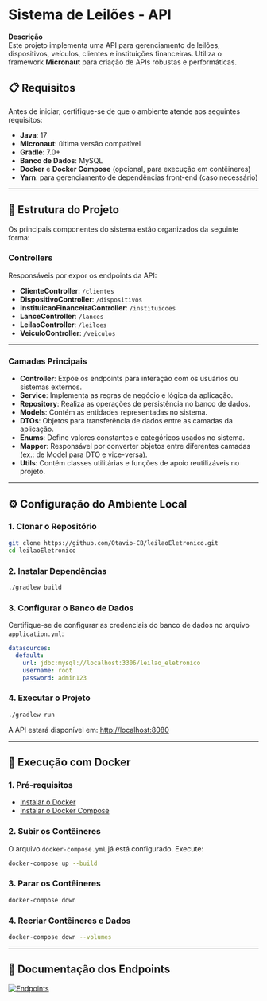 # Sistema de Leilões - API

**Descrição**  
Este projeto implementa uma API para gerenciamento de leilões, dispositivos, veículos, clientes e instituições financeiras. Utiliza o framework **Micronaut** para criação de APIs robustas e performáticas.

## 📋 Requisitos

Antes de iniciar, certifique-se de que o ambiente atende aos seguintes requisitos:

- **Java**: 17
- **Micronaut**: última versão compatível
- **Gradle**: 7.0+
- **Banco de Dados**: MySQL
- **Docker** e **Docker Compose** (opcional, para execução em contêineres)
- **Yarn**: para gerenciamento de dependências front-end (caso necessário)

---

## 📂 Estrutura do Projeto

Os principais componentes do sistema estão organizados da seguinte forma:

### **Controllers**
Responsáveis por expor os endpoints da API:
- **ClienteController**: `/clientes`
- **DispositivoController**: `/dispositivos`
- **InstituicaoFinanceiraController**: `/instituicoes`
- **LanceController**: `/lances`
- **LeilaoController**: `/leiloes`
- **VeiculoController**: `/veiculos`

---

### **Camadas Principais**

- **Controller**: Expõe os endpoints para interação com os usuários ou sistemas externos.
- **Service**: Implementa as regras de negócio e lógica da aplicação.
- **Repository**: Realiza as operações de persistência no banco de dados.
- **Models**: Contém as entidades representadas no sistema.
- **DTOs**: Objetos para transferência de dados entre as camadas da aplicação.
- **Enums**: Define valores constantes e categóricos usados no sistema.
- **Mapper**: Responsável por converter objetos entre diferentes camadas (ex.: de Model para DTO e vice-versa).
- **Utils**: Contém classes utilitárias e funções de apoio reutilizáveis no projeto.

--- 

## ⚙️ Configuração do Ambiente Local

### **1. Clonar o Repositório**

```bash
git clone https://github.com/Otavio-CB/leilaoEletronico.git
cd leilaoEletronico
```

### **2. Instalar Dependências**

```bash
./gradlew build
```

### **3. Configurar o Banco de Dados**

Certifique-se de configurar as credenciais do banco de dados no arquivo `application.yml`:

```yaml
datasources:
  default:
    url: jdbc:mysql://localhost:3306/leilao_eletronico
    username: root
    password: admin123
```

### **4. Executar o Projeto**

```bash
./gradlew run
```

A API estará disponível em: [http://localhost:8080](http://localhost:8080)

---

## 🐳 Execução com Docker

### **1. Pré-requisitos**
- [Instalar o Docker](https://docs.docker.com/get-docker/)
- [Instalar o Docker Compose](https://docs.docker.com/compose/install/)

### **2. Subir os Contêineres**
O arquivo `docker-compose.yml` já está configurado. Execute:

```bash
docker-compose up --build
```

### **3. Parar os Contêineres**
```bash
docker-compose down
```

### **4. Recriar Contêineres e Dados**
```bash
docker-compose down --volumes
```

---

## 📖 Documentação dos Endpoints

[![Endpoints](https://img.shields.io/badge/📖_Documentação-Wiki-blue?style=for-the-badge)](https://github.com/usuario/repositorio/wiki/Endpoints)
